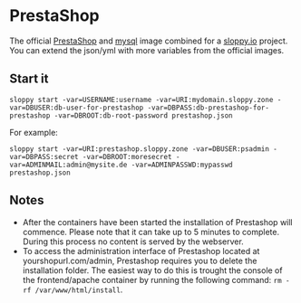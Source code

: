 # PrestaShop

The official [PrestaShop](https://hub.docker.com/r/prestashop/prestashop/) and [mysql](https://hub.docker.com/_/mysql/) image combined for a [sloppy.io](https://sloppy.io) project. You can extend the json/yml with more variables from the official images.

## Start it

```
sloppy start -var=USERNAME:username -var=URI:mydomain.sloppy.zone -var=DBUSER:db-user-for-prestashop -var=DBPASS:db-prestashop-for-prestashop -var=DBROOT:db-root-password prestashop.json
```
For example:

```
sloppy start -var=URI:prestashop.sloppy.zone -var=DBUSER:psadmin -var=DBPASS:secret -var=DBROOT:moresecret -var=ADMINMAIL:admin@mysite.de -var=ADMINPASSWD:mypasswd prestashop.json
```

## Notes
* After the containers have been started the installation of Prestashop will commence. Please note that it can take up to 5 minutes to complete. During this process no content is served by the webserver.
* To access the administration interface of Prestashop located at yourshopurl.com/admin, Prestashop requires you to delete the installation folder. The easiest way to do this is trought the console of the frontend/apache container by running the following command: `rm -rf /var/www/html/install`.
